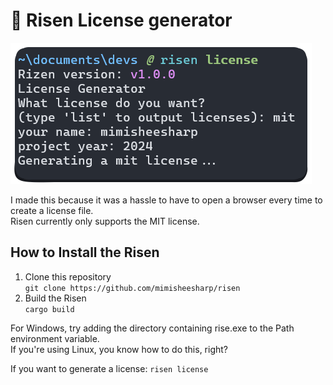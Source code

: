 # 🌅 Risen License generator
![Console Image](https://raw.githubusercontent.com/mimisheesharp/risen/images/risen.png "console image")

I made this because it was a hassle to have to open a browser every time to create a license file.  
Risen currently only supports the MIT license.

## How to Install the Risen
1. Clone this repository  
`git clone https://github.com/mimisheesharp/risen`
2. Build the Risen  
`cargo build`

For Windows, try adding the directory containing rise.exe to the Path environment variable.  
If you're using Linux, you know how to do this, right?

If you want to generate a license:
`risen license`